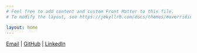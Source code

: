 ```yaml
---
# Feel free to add content and custom Front Matter to this file.
# To modify the layout, see https://jekyllrb.com/docs/themes/#overriding-theme-defaults

layout: home
---
```


[Email](mailto:alfred.cl.wong@gmail.com) \| [GitHub](https://github.com/alfredclwong) \| [LinkedIn](https://www.linkedin.com/in/alfred--wong)
